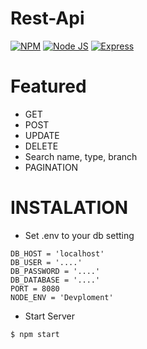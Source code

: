# Rest-Api

[![NPM](https://img.shields.io/badge/npm-v6.9.0-brightgreen)]()
[![Node JS](https://img.shields.io/badge/node%20JS-v10.16.2-green)](https://nodejs.org/en/)
[![Express](https://img.shields.io/badge/Express-V4.17.1-lightgrey)](https://expressjs.com/)

# Featured

- GET
- POST
- UPDATE
- DELETE
- Search name, type, branch
- PAGINATION

# INSTALATION

- Set .env to your db setting

```
DB_HOST = 'localhost'
DB_USER = '....'
DB_PASSWORD = '....'
DB_DATABASE = '....'
PORT = 8080
NODE_ENV = 'Devploment'
```

- Start Server

```
$ npm start
```
